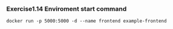  ### Exercise1.14 Enviroment start command

`docker run -p 5000:5000 -d --name frontend example-frontend`
